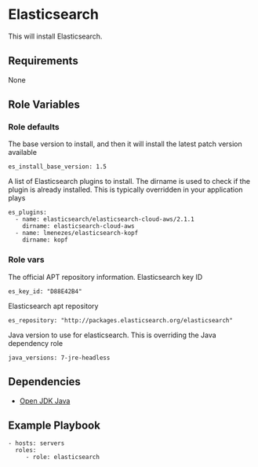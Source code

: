 # Elasticsearch

This will install Elasticsearch.

## Requirements

None

## Role Variables

### Role defaults

The base version to install, and then it will install the latest patch
version available

    es_install_base_version: 1.5

A list of Elasticsearch plugins to install. The dirname is used to
check if the plugin is already installed. This is typically overridden
in your application plays

    es_plugins:
      - name: elasticsearch/elasticsearch-cloud-aws/2.1.1
        dirname: elasticsearch-cloud-aws
      - name: lmenezes/elasticsearch-kopf
        dirname: kopf

### Role vars

The official APT repository information.
Elasticsearch key ID

    es_key_id: "D88E42B4"

Elasticsearch apt repository

    es_repository: "http://packages.elasticsearch.org/elasticsearch"

Java version to use for elasticsearch. This is overriding the Java
dependency role

    java_versions: 7-jre-headless

## Dependencies

* [Open JDK Java](https://gitlab.fronter.net/ansible-roles/openjdk-java.git)

## Example Playbook

    - hosts: servers
      roles:
         - role: elasticsearch
